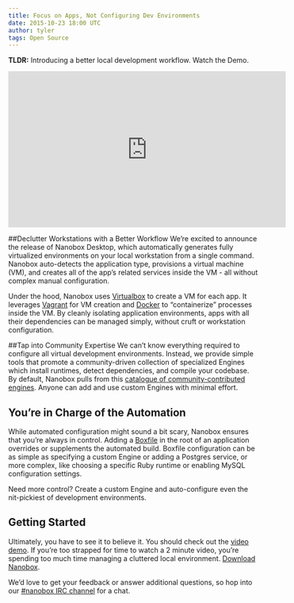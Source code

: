 ```yaml
---
title: Focus on Apps, Not Configuring Dev Environments
date: 2015-10-23 18:00 UTC
author: tyler
tags: Open Source
---
```


**TLDR:** Introducing a better local development workflow. Watch the Demo.

<div class="video" id="video-demo">
  <iframe width="560" height="315" src="https://www.youtube.com/embed/TV4iBxytfyE?rel=0&amp;showinfo=0" frameborder="0" allowfullscreen></iframe>
</div>

##Declutter Workstations with a Better Workflow
We’re excited to announce the release of Nanobox Desktop, which automatically generates fully virtualized environments on your local workstation from a single command. Nanobox auto-detects the application type, provisions a virtual machine (VM), and creates all of the app’s related services inside the VM - all without complex manual configuration.

Under the hood, Nanobox uses [Virtualbox](https://www.virtualbox.org/) to create a VM for each app. It leverages [Vagrant](https://www.vagrantup.com) for VM creation and [Docker](https://www.docker.com/) to “containerize” processes inside the VM. By cleanly isolating application environments, apps with all their dependencies can be managed simply, without cruft or workstation configuration. 

##Tap into Community Expertise
We can’t know everything required to configure all virtual development environments. Instead, we provide simple tools that promote a community-driven collection of specialized Engines which install runtimes, detect dependencies, and compile your codebase. By default, Nanobox pulls from this [catalogue of community-contributed engines](https://engines.nanobox.io). Anyone can add and use custom Engines with minimal effort.

## You’re in Charge of the Automation
While automated configuration might sound a bit scary, Nanobox ensures that you’re always in control. Adding a [Boxfile](https://docs.nanobox.io/boxfile/) in the root of an application overrides or supplements the automated build. Boxfile configuration can be as simple as specifying a custom Engine or adding a Postgres service, or more complex, like choosing a specific Ruby runtime or enabling MySQL configuration settings.

Need more control? Create a custom Engine and auto-configure even the nit-pickiest of development environments. 

## Getting Started
Ultimately, you have to see it to believe it. You should check out the [video demo](#video-demo). If you’re too strapped for time to watch a 2 minute video, you’re spending too much time managing a cluttered local environment. [Download Nanobox](https://desktop.nanobox.io/downloads).

We’d love to get your feedback or answer additional questions, so hop into our [#nanobox IRC channel](https://webchat.freenode.net/?channels=nanobox) for a chat.